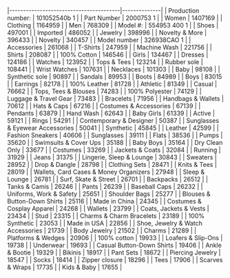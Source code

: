 
|----------------------------------------|--------------|
| Production number:                     | 101052540b 1 |
| Part Number                            | 2000753 1    |
| Women                                  | 1407169      |
| Clothing                               | 1164959      |
| Men                                    | 768309       |
| Model #:                               | 554953 400 1 |
| Shoes                                  | 497001       |
| Imported                               | 486052       |
| Jewelry                                | 398996       |
| Novelty & More                         | 396433       |
| Novelty                                | 340457       |
| Model number                           | 326938CAO 1  |
| Accessories                            | 261068       |
| T-Shirts                               | 247959       |
| Machine Wash                           | 221756       |
| Shirts                                 | 208087       |
| 100% Cotton                            | 146546       |
| Girls                                  | 134467       |
| Dresses                                | 124186       |
| Watches                                | 123952       |
| Tops & Tees                            | 123214       |
| Rubber sole                            | 108441       |
| Wrist Watches                          | 107631       |
| Necklaces                              | 101303       |
| Baby                                   | 98108        |
| Synthetic sole                         | 90897        |
| Sandals                                | 89953        |
| Boots                                  | 84989        |
| Boys                                   | 83015        |
| Earrings                               | 82178        |
| 100% Leather                           | 81728        |
| Athletic                               | 81349        |
| Casual                                 | 76662        |
| Tops, Tees & Blouses                   | 74283        |
| 100% Polyester                         | 74129        |
| Luggage & Travel Gear                  | 73483        |
| Bracelets                              | 71956        |
| Handbags & Wallets                     | 70612        |
| Hats & Caps                            | 67216        |
| Costumes & Accessories                 | 67139        |
| Pendants                               | 63879        |
| Hand Wash                              | 62643        |
| Baby Girls                             | 61339        |
| Active                                 | 59121        |
| Rings                                  | 54291        |
| Contemporary & Designer                | 50387        |
| Sunglasses & Eyewear Accessories       | 50041        |
| Synthetic                              | 45845        |
| Leather                                | 42599        |
| Fashion Sneakers                       | 40606        |
| Sunglasses                             | 39111        |
| Flats                                  | 38536        |
| Pumps                                  | 35620        |
| Swimsuits & Cover Ups                  | 35188        |
| Baby Boys                              | 35164        |
| Dry Clean Only                         | 33677        |
| Costumes                               | 33269        |
| Jackets & Coats                        | 32084        |
| Running                                | 31929        |
| Jeans                                  | 31375        |
| Lingerie, Sleep & Lounge               | 30843        |
| Sweaters                               | 28952        |
| Drop & Dangle                          | 28798        |
| Clothing Sets                          | 28471        |
| Knits & Tees                           | 28019        |
| Wallets, Card Cases & Money Organizers | 27948        |
| Sleep & Lounge                         | 26781        |
| Surf, Skate & Street                   | 26701        |
| Backpacks                              | 26512        |
| Tanks & Camis                          | 26246        |
| Pants                                  | 26239        |
| Baseball Caps                          | 26232        |
| Uniforms, Work & Safety                | 25651        |
| Shoulder Bags                          | 25277        |
| Blouses & Button-Down Shirts           | 25116        |
| Made in China                          | 24345        |
| Costumes & Cosplay Apparel             | 24268        |
| Wallets                                | 23799        |
| Coats, Jackets & Vests                 | 23434        |
| Stud                                   | 23315        |
| Charms & Charm Bracelets               | 23189        |
| 100% Synthetic                         | 23053        |
| Made in USA                            | 22856        |
| Shoe, Jewelry & Watch Accessories      | 21739        |
| Body Jewelry                           | 21502        |
| Charms                                 | 21289        |
| Platforms & Wedges                     | 20906        |
| 100% cotton                            | 19933        |
| Loafers & Slip-Ons                     | 19738        |
| Underwear                              | 19693        |
| Casual Button-Down Shirts              | 19406        |
| Ankle & Bootie                         | 19329        |
| Bikinis                                | 18917        |
| Pant Sets                              | 18672        |
| Piercing Jewelry                       | 18547        |
| Socks                                  | 18414        |
| Zipper closure                         | 18296        |
| Tees                                   | 17906        |
| Scarves & Wraps                        | 17735        |
| Kids & Baby                            | 17655        |
